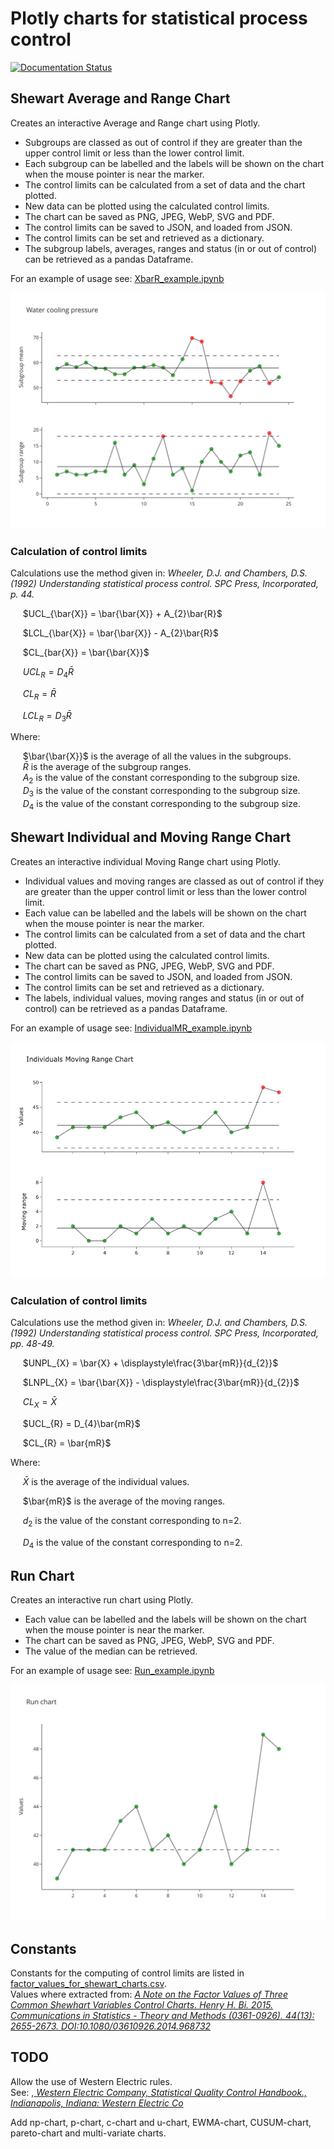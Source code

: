 # Plotly charts for statistical process control

[![Documentation Status](https://readthedocs.org/projects/plotly-spc-charts/badge/?version=latest)](https://plotly-spc-charts.readthedocs.io/en/latest/?badge=latest)

## Shewart Average and Range Chart
Creates an interactive Average and Range chart using Plotly.  
* Subgroups are classed as out of control if they are greater than the upper control limit or less than the lower control limit.  
* Each subgroup can be labelled and the labels will be shown on the chart when the mouse pointer is near the marker.  
* The control limits can be calculated from a set of data and the chart plotted.  
* New data can be plotted using the calculated control limits.  
* The chart can be saved as PNG, JPEG, WebP, SVG and PDF.  
* The control limits can be saved to JSON, and  loaded from JSON.  
* The control limits can be set and retrieved as a dictionary.  
* The subgroup labels, averages, ranges and status (in or out of control) can be retrieved as a pandas Dataframe.

For an example of usage see: [XbarR_example.ipynb](https://github.com/joolian/plotly_spc_charts/blob/main/examples/XbarR/XbarR_example.ipynb)

![XbarR_chart.svg](https://github.com/joolian/plotly_spc_charts/blob/package/examples/XbarR/chart_image.svg)


### Calculation of control limits
Calculations use the method given in: <em>Wheeler, D.J. and Chambers, D.S. (1992) Understanding statistical process control. SPC Press, Incorporated, p. 44.</em>  

&nbsp;&nbsp;&nbsp;&nbsp; $UCL_{\bar{X}} = \bar{\bar{X}} + A_{2}\bar{R}$  
  
&nbsp;&nbsp;&nbsp;&nbsp; $LCL_{\bar{X}} = \bar{\bar{X}} - A_{2}\bar{R}$  

&nbsp;&nbsp;&nbsp;&nbsp; $CL_{bar{X}} = \bar{\bar{X}}$
  
&nbsp;&nbsp;&nbsp;&nbsp; $UCL_{R} = D_{4}\bar{R}$  
  
&nbsp;&nbsp;&nbsp;&nbsp; $CL_{R} = \bar{R}$  
  
&nbsp;&nbsp;&nbsp;&nbsp; $LCL_{R} = D_{3}\bar{R}$

Where:

&nbsp;&nbsp;&nbsp;&nbsp; $\bar{\bar{X}}$ is the average of all the values in the subgroups.  
&nbsp;&nbsp;&nbsp;&nbsp; $\bar{R}$ is the average of the subgroup ranges.  
&nbsp;&nbsp;&nbsp;&nbsp; $A_{2}$ is the value of the constant corresponding to the subgroup size.  
&nbsp;&nbsp;&nbsp;&nbsp; $D_{3}$ is the value of the constant corresponding to the subgroup size.  
&nbsp;&nbsp;&nbsp;&nbsp; $D_{4}$ is the value of the constant corresponding to the subgroup size.

## Shewart Individual and Moving Range Chart
Creates an interactive individual Moving Range chart using Plotly.  
* Individual values and moving ranges are classed as out of control if they are greater than the upper control limit or less than the lower control limit.  
* Each value can be labelled and the labels will be shown on the chart when the mouse pointer is near the marker.  
* The control limits can be calculated from a set of data and the chart plotted.  
* New data can be plotted using the calculated control limits.  
* The chart can be saved as PNG, JPEG, WebP, SVG and PDF.  
* The control limits can be saved to JSON, and  loaded from JSON.  
* The control limits can be set and retrieved as a dictionary.  
* The labels, individual values, moving ranges and status (in or out of control) can be retrieved as a pandas Dataframe.

For an example of usage see: [IndividualMR_example.ipynb](https://github.com/joolian/plotly_spc_charts/blob/main/examples/IndividualMR/IndividualMR_example.ipynb)

![chart_image.png](https://github.com/joolian/plotly_spc_charts/blob/main/examples/IndividualMR/chart_image.png)

### Calculation of control limits
Calculations use the method given in: <em>Wheeler, D.J. and Chambers, D.S. (1992) Understanding statistical process control. SPC Press, Incorporated, pp. 48-49.</em>  

&nbsp;&nbsp;&nbsp;&nbsp; $UNPL_{X} = \bar{X} + \displaystyle\frac{3\bar{mR}}{d_{2}}$

&nbsp;&nbsp;&nbsp;&nbsp; $LNPL_{X} = \bar{\bar{X}} - \displaystyle\frac{3\bar{mR}}{d_{2}}$

&nbsp;&nbsp;&nbsp;&nbsp; $CL_{X} = \bar{X}$

&nbsp;&nbsp;&nbsp;&nbsp; $UCL_{R} = D_{4}\bar{mR}$  

&nbsp;&nbsp;&nbsp;&nbsp; $CL_{R} = \bar{mR}$  

Where:  

&nbsp;&nbsp;&nbsp;&nbsp; $\bar{X}$ is the average of the individual values.

&nbsp;&nbsp;&nbsp;&nbsp; $\bar{mR}$ is the average of the moving ranges. 

&nbsp;&nbsp;&nbsp;&nbsp; $d_{2}$ is the value of the constant corresponding to n=2.  

&nbsp;&nbsp;&nbsp;&nbsp; $D_{4}$ is the value of the constant corresponding to n=2.  

 ## Run Chart
Creates an interactive run chart using Plotly.  
* Each value can be labelled and the labels will be shown on the chart when the mouse pointer is near the marker.  
* The chart can be saved as PNG, JPEG, WebP, SVG and PDF.  
* The value of the median can be retrieved.  

For an example of usage see: [Run_example.ipynb](https://github.com/joolian/plotly_spc_charts/blob/main/examples/Run/Run_example.ipynb)  

![chart_image.svg](https://github.com/joolian/plotly_spc_charts/blob/main/examples/Run/chart_image.svg)

## Constants
Constants for the computing of control limits are listed in [factor_values_for_shewart_charts.csv](https://github.com/joolian/plotly_spc_charts/blob/main/spc_charts/factor_values_for_shewart_charts.csv).  
Values where extracted from: 
<em>[A Note on the Factor Values of Three Common Shewhart Variables Control Charts. Henry H. Bi. 2015. Communications in Statistics - Theory and Methods (0361-0926). 44(13): 2655-2673. DOI:10.1080/03610926.2014.968732](https://www.researchgate.net/publication/275236350_A_Note_on_the_Factor_Values_of_Three_Common_Shewhart_Variables_Control_Charts_Henry_H_Bi_2015_Communications_in_Statistics_-_Theory_and_Methods_0361-0926_4413_2655-2673_httpdxdoiorg1010800361092620149)</em>

## TODO
Allow the use of Western Electric rules.  
See: ,<em>[ Western Electric Company, Statistical Quality Control Handbook., Indianapolis, Indiana: Western Electric Co](https://www.westernelectric.com/library#technical)</em>

Add np-chart, p-chart, c-chart and u-chart, EWMA-chart, CUSUM-chart, pareto-chart and multi-variate charts.
